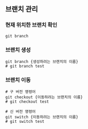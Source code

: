 ## 브랜치 관리

### 현재 위치한 브랜치 확인
```
git branch
```

### 브랜치 생성
```Shell
git branch {생성하려는 브랜치의 이름}
# git branch test
```

### 브랜치 이동
```Shell
# 구 버전 명령어
git checkout {이동하려는 브랜치의 이름}
# git checkout test
```

```Shell
# 신 버전 명령어
git switch {이동하려는 브랜치의 이름}
# git switch test
```
